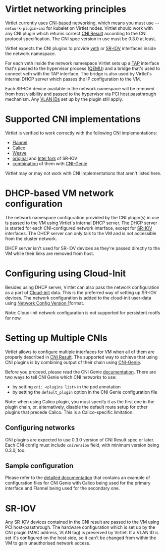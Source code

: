 # Virtlet networking principles

Virtlet currently uses [CNI-based](https://github.com/containernetworking/cni)
networking, which means you must use `--network-plugin=cni` for kubelet on
Virtlet nodes.  Virtlet should work with any CNI plugin which returns correct
[CNI Result](https://github.com/containernetworking/cni/blob/spec-v0.3.1/SPEC.md#result)
according to the CNI protocol specification.  The CNI spec version in use must
be 0.3.0 at least.

Virtlet expects the CNI plugins to provide
[veth](http://man7.org/linux/man-pages/man4/veth.4.html) or
[SR-IOV](https://en.wikipedia.org/wiki/Single-root_input/output_virtualization)
interfaces inside the network namespace.

For each veth inside the network namespace Virtlet sets up
a [TAP](https://en.wikipedia.org/wiki/TUN/TAP) interface that's passed to the
hypervisor process ([QEMU](https://www.qemu.org)) and a bridge that's used to
connect veth with the TAP interface.  The bridge is also used by Virtlet's
internal DHCP server which passes the IP configuration to the VM.

Each SR-IOV device available in the network namespace will be removed from host
visibility and passed to the hypervisor via PCI host passthrough mechanism.
Any [VLAN IDs](https://en.wikipedia.org/wiki/Virtual_LAN) set up by the plugin
still apply.

# Supported CNI implementations

Virtlet is verified to work correctly with the following CNI implementations:

* [Flannel](https://github.com/coreos/flannel)
* [Calico](https://github.com/projectcalico/cni-plugin)
* [Weave](https://github.com/weaveworks/weave)
* [original](https://github.com/hustcat/sriov-cni) and [Intel fork](https://github.com/intel/sriov-cni) of SR-IOV
* [combination](#multi-cni) of them with [CNI-Genie](https://github.com/Huawei-PaaS/CNI-Genie)

Virtlet may or may not work with CNI implementations that aren't listed here.

# DHCP-based VM network configuration

The network namespace configuration provided by the CNI plugin(s) in use is
passed to the VM using Virtlet's internal DHCP server.  The DHCP server is
started for each CNI-configured network interface, except for [SR-IOV](#sr-iov)
interfaces.  The DHCP server can only talk to the VM and is not accessible
from the cluster network.

DHCP server isn't used for SR-IOV devices as they're passed directly to the VM
while their links are removed from host.

# Configuring using Cloud-Init

Besides using DHCP server, Virtlet can also pass the network configuration as
a part of [Cloud-init](./cloud-init.md) data.  This is the preferred way of
setting up SR-IOV devices.  The network configuration is added to the
cloud-init user-data using
[Network Config Version 1](https://cloudinit.readthedocs.io/en/latest/topics/network-config-format-v1.html)format.

Note: Cloud-init network configuration is not supported for persistent rootfs
for now.

# <a name="multi-cni"></a> Setting up Multiple CNIs

Virtlet allows to configure multiple interfaces for VM when all of them are
properly described in
[CNI Result](https://github.com/containernetworking/cni/blob/spec-v0.3.1/SPEC.md#result).
The supported way to achieve that using CNI plugins is by combining
output of their chain using [CNI-Genie](https://github.com/Huawei-PaaS/CNI-Genie).

Before you proceed, please read the CNI Genie [documentation](https://github.com/Huawei-PaaS/CNI-Genie/blob/master/docs/CNIGenieFeatureSet.md).
There are two ways to tell CNI Genie which CNI networks to use:

* by setting `cni: <plugins list>` in the pod annotation
* by setting the `default_plugin` option in the CNI Genie configuration file

Note: when using Calico plugin, you must specify it as the first one in the
plugin chain, or, alternatively, disable the default route setup for other
plugins that precede Calico.  This is a Calico-specific limitation.

## Configuring networks

CNI plugins are expected to use 0.3.0 version of CNI Result spec or later.
Each CNI config must include `cniVersion` field, with minimum version being
0.3.0, too.

## Sample configuration

Please refer to the [detailed documentation](https://github.com/Mirantis/virtlet/blob/master/docs/docs/reference/networking.md#-setting-up-multiple-cnis)
that contains an example of configuration files for CNI Genie with Calico being used for
the primary interface and Flannel being used for the secondary one.

# SR-IOV

Any SR-IOV devices contained in the CNI result are passed to the VM using PCI
host-passthrough.  The hardware configuration which is set up by the CNI plugin
(MAC address, VLAN tag) is preserved by Virtlet.  If a VLAN ID is set it's
configured on the host side, so it can't be changed from within the VM to gain
unauthorised network access.
